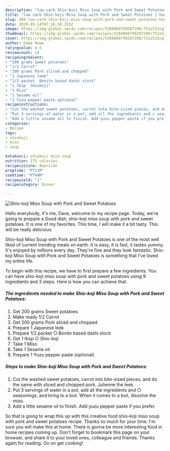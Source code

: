 ```yaml
---
description: "low carb Shio-koji Miso Soup with Pork and Sweet Potatoes | how to make healthy Shio-koji Miso Soup with Pork and Sweet Potatoes"
title: "low carb Shio-koji Miso Soup with Pork and Sweet Potatoes | how to make healthy Shio-koji Miso Soup with Pork and Sweet Potatoes"
slug: 409-low-carb-shio-koji-miso-soup-with-pork-and-sweet-potatoes-how-to-make-healthy-shio-koji-miso-soup-with-pork-and-sweet-potatoes
date: 2020-05-14T07:16:50.255Z
image: https://img-global.cpcdn.com/recipes/5268860799287296/751x532cq70/shio-koji-miso-soup-with-pork-and-sweet-potatoes-recipe-main-photo.jpg
thumbnail: https://img-global.cpcdn.com/recipes/5268860799287296/751x532cq70/shio-koji-miso-soup-with-pork-and-sweet-potatoes-recipe-main-photo.jpg
cover: https://img-global.cpcdn.com/recipes/5268860799287296/751x532cq70/shio-koji-miso-soup-with-pork-and-sweet-potatoes-recipe-main-photo.jpg
author: Emma Rowe
ratingvalue: 4.5
reviewcount: 14
recipeingredient:
- "200 grams Sweet potatoes"
- "1/2 Carrot"
- "200 grams Pork sliced and chopped"
- "1 Japanese leek"
- "1/2 packet  Bonito based dashi stock"
- "1 tbsp  Shiokoji"
- "1 Miso"
- "1 Sesame oil"
- "1 Yuzu pepper paste optional"
recipeinstructions:
- "Cut the washed sweet potatoes, carrot into bite-sized pieces, and do the same with sliced and chopped pork. Julienne the leek."
- "Put 3 servings of water in a pot, add all the ingredients and ○ seasonings, and bring to a boil. When it comes to a boil, dissolve the miso."
- "Add a little sesame oil to finish. Add yuzu pepper paste if you prefer."
categories:
- Recipe
tags:
- shiokoji
- miso
- soup

katakunci: shiokoji miso soup 
nutrition: 175 calories
recipecuisine: American
preptime: "PT11M"
cooktime: "PT49M"
recipeyield: "1"
recipecategory: Dinner

---
```



![Shio-koji Miso Soup with Pork and Sweet Potatoes](https://img-global.cpcdn.com/recipes/5268860799287296/751x532cq70/shio-koji-miso-soup-with-pork-and-sweet-potatoes-recipe-main-photo.jpg)

Hello everybody, it's me, Dave, welcome to my recipe page. Today, we're going to prepare a Good dish, shio-koji miso soup with pork and sweet potatoes. It is one of my favorites. This time, I will make it a bit tasty. This will be really delicious.



Shio-koji Miso Soup with Pork and Sweet Potatoes is one of the most well liked of current trending meals on earth. It is easy, it is fast, it tastes yummy. It's enjoyed by millions every day. They're fine and they look fantastic. Shio-koji Miso Soup with Pork and Sweet Potatoes is something that I've loved my entire life.


To begin with this recipe, we have to first prepare a few ingredients. You can have shio-koji miso soup with pork and sweet potatoes using 9 ingredients and 3 steps. Here is how you can achieve that.

<!--inarticleads1-->

##### The ingredients needed to make Shio-koji Miso Soup with Pork and Sweet Potatoes:

1. Get 200 grams Sweet potatoes
1. Make ready 1/2 Carrot
1. Get 200 grams Pork sliced and chopped
1. Prepare 1 Japanese leek
1. Prepare 1/2 packet ○ Bonito based dashi stock
1. Get 1 tbsp ○ Shio-koji
1. Take 1 Miso
1. Take 1 Sesame oil
1. Prepare 1 Yuzu pepper paste (optional)




<!--inarticleads2-->

##### Steps to make Shio-koji Miso Soup with Pork and Sweet Potatoes:

1. Cut the washed sweet potatoes, carrot into bite-sized pieces, and do the same with sliced and chopped pork. Julienne the leek.
1. Put 3 servings of water in a pot, add all the ingredients and ○ seasonings, and bring to a boil. When it comes to a boil, dissolve the miso.
1. Add a little sesame oil to finish. Add yuzu pepper paste if you prefer.




So that is going to wrap this up with this creative food shio-koji miso soup with pork and sweet potatoes recipe. Thanks so much for your time. I'm sure you will make this at home. There is gonna be more interesting food in home recipes coming up. Don't forget to bookmark this page on your browser, and share it to your loved ones, colleague and friends. Thanks again for reading. Go on get cooking!
